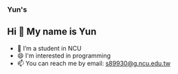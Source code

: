 ### Yun's 
## Hi 👋 My name is Yun

- 🌱 I’m a student in NCU
- 😄 I'm interested in programming
- 📫 You can reach me by email: s89930@g.ncu.edu.tw



<!--
**tgcbks76482/tgcbks76482** is a ✨ _special_ ✨ repository because its `README.md` (this file) appears on your GitHub profile.

Here are some ideas to get you started:

- 🔭 I’m currently working on ...
- 🌱 I’m currently learning ...
- 👯 I’m looking to collaborate on ...
- 🤔 I’m looking for help with ...
- 💬 Ask me about ...
- 📫 How to reach me: ...
- 😄 Pronouns: ...
- ⚡ Fun fact: ...
-->
